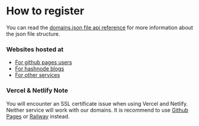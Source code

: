 # How to register
You can read the [domains.json file api reference](./domains-json.md) for more information about the json file structure.

### Websites hosted at
* [For github pages users](./hosted-at/github-pages.md)
* [For hashnode blogs](./hosted-at/hashnode.md)
* [For other services](./hosted-at/others.md)

### Vercel & Netlify Note
You will encounter an SSL certificate issue when using Vercel and Netlify. Neither service will work with our domains. It is recommend to use [Github Pages](https://github.com/is-a-dev/register/blob/add-hosting-warning/docs/hosted-at/github-pages.md) or [Railway](https://railway.app/) instead.
